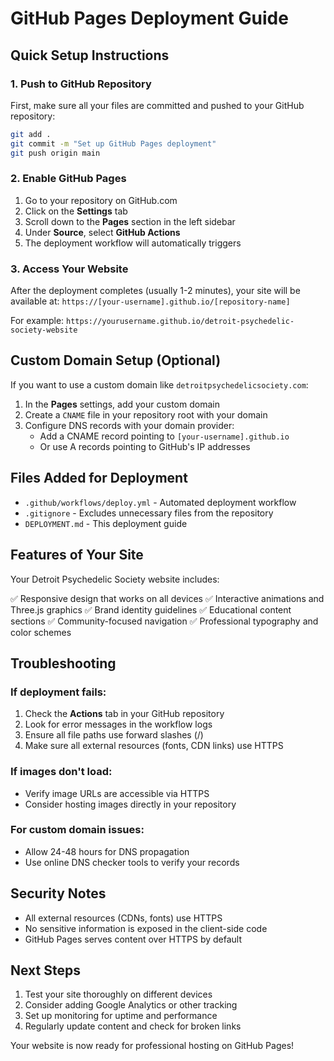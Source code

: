 # GitHub Pages Deployment Guide

## Quick Setup Instructions

### 1. Push to GitHub Repository

First, make sure all your files are committed and pushed to your GitHub repository:

```bash 
git add .
git commit -m "Set up GitHub Pages deployment"
git push origin main
```

### 2. Enable GitHub Pages

1. Go to your repository on GitHub.com
2. Click on the **Settings** tab
3. Scroll down to the **Pages** section in the left sidebar
4. Under **Source**, select **GitHub Actions**
5. The deployment workflow will automatically triggers

### 3. Access Your Website

After the deployment completes (usually 1-2 minutes), your site will be available at:
`https://[your-username].github.io/[repository-name]`

For example: `https://yourusername.github.io/detroit-psychedelic-society-website`

## Custom Domain Setup (Optional)

If you want to use a custom domain like `detroitpsychedelicsociety.com`:

1. In the **Pages** settings, add your custom domain
2. Create a `CNAME` file in your repository root with your domain
3. Configure DNS records with your domain provider:
   - Add a CNAME record pointing to `[your-username].github.io`
   - Or use A records pointing to GitHub's IP addresses

## Files Added for Deployment

- `.github/workflows/deploy.yml` - Automated deployment workflow
- `.gitignore` - Excludes unnecessary files from the repository
- `DEPLOYMENT.md` - This deployment guide

## Features of Your Site

Your Detroit Psychedelic Society website includes:

✅ Responsive design that works on all devices
✅ Interactive animations and Three.js graphics
✅ Brand identity guidelines
✅ Educational content sections
✅ Community-focused navigation
✅ Professional typography and color schemes

## Troubleshooting

### If deployment fails:
1. Check the **Actions** tab in your GitHub repository
2. Look for error messages in the workflow logs
3. Ensure all file paths use forward slashes (/)
4. Make sure all external resources (fonts, CDN links) use HTTPS

### If images don't load:
- Verify image URLs are accessible via HTTPS
- Consider hosting images directly in your repository

### For custom domain issues:
- Allow 24-48 hours for DNS propagation
- Use online DNS checker tools to verify your records

## Security Notes

- All external resources (CDNs, fonts) use HTTPS
- No sensitive information is exposed in the client-side code
- GitHub Pages serves content over HTTPS by default

## Next Steps

1. Test your site thoroughly on different devices
2. Consider adding Google Analytics or other tracking
3. Set up monitoring for uptime and performance
4. Regularly update content and check for broken links

Your website is now ready for professional hosting on GitHub Pages!
